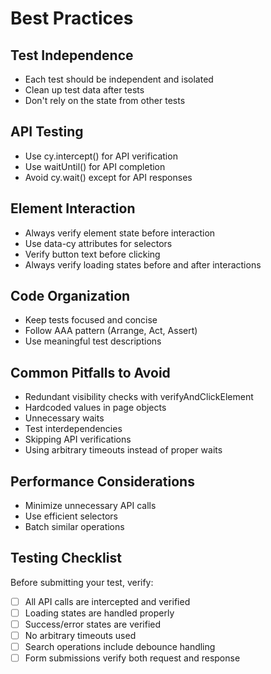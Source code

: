# Best Practices

## Test Independence

- Each test should be independent and isolated
- Clean up test data after tests
- Don't rely on the state from other tests

## API Testing

- Use cy.intercept() for API verification
- Use waitUntil() for API completion
- Avoid cy.wait() except for API responses

## Element Interaction

- Always verify element state before interaction
- Use data-cy attributes for selectors
- Verify button text before clicking
- Always verify loading states before and after interactions

## Code Organization

- Keep tests focused and concise
- Follow AAA pattern (Arrange, Act, Assert)
- Use meaningful test descriptions

## Common Pitfalls to Avoid

- Redundant visibility checks with verifyAndClickElement
- Hardcoded values in page objects
- Unnecessary waits
- Test interdependencies
- Skipping API verifications
- Using arbitrary timeouts instead of proper waits

## Performance Considerations

- Minimize unnecessary API calls
- Use efficient selectors
- Batch similar operations

## Testing Checklist

Before submitting your test, verify:

- [ ] All API calls are intercepted and verified
- [ ] Loading states are handled properly
- [ ] Success/error states are verified
- [ ] No arbitrary timeouts used
- [ ] Search operations include debounce handling
- [ ] Form submissions verify both request and response
